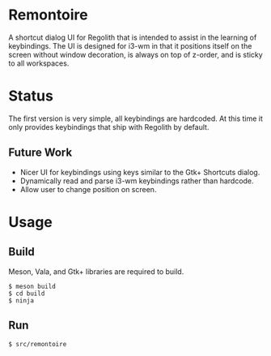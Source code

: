 # Remontoire

A shortcut dialog UI for Regolith that is intended to assist in the learning of keybindings.  The UI is designed for i3-wm in that it positions itself on the screen without window decoration, is always on top of z-order, and is sticky to all workspaces.

# Status

The first version is very simple, all keybindings are hardcoded.  At this time it only provides keybindings that ship with Regolith by default.

## Future Work

* Nicer UI for keybindings using keys similar to the Gtk+ Shortcuts dialog.
* Dynamically read and parse i3-wm keybindings rather than hardcode.
* Allow user to change position on screen.

# Usage

## Build

Meson, Vala, and Gtk+ libraries are required to build.

```
$ meson build
$ cd build
$ ninja
```

## Run

```
$ src/remontoire
```